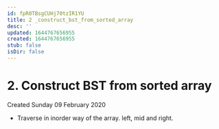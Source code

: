 ```yaml
---
id: fpR0TBsgCUHj70tzIR1YU
title: 2 _construct_bst_from_sorted_array
desc: ''
updated: 1644767656955
created: 1644767656955
stub: false
isDir: false
---
```

# 2. Construct BST from sorted array
Created Sunday 09 February 2020


* Traverse in inorder way of the array. left, mid and right.


